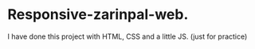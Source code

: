 # Responsive-zarinpal-web.
I have done this project with HTML, CSS and a little JS. (just for practice)
